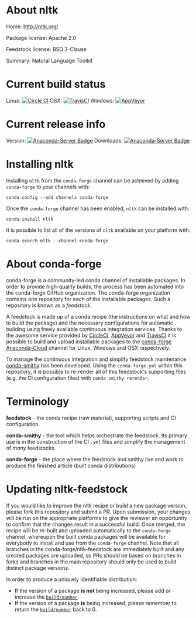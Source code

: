 About nltk
==========

Home: http://nltk.org/

Package license: Apache 2.0

Feedstock license: BSD 3-Clause

Summary: Natural Language Toolkit



Current build status
====================

Linux: [![Circle CI](https://circleci.com/gh/conda-forge/nltk-feedstock.svg?style=shield)](https://circleci.com/gh/conda-forge/nltk-feedstock)
OSX: [![TravisCI](https://travis-ci.org/conda-forge/nltk-feedstock.svg?branch=master)](https://travis-ci.org/conda-forge/nltk-feedstock)
Windows: [![AppVeyor](https://ci.appveyor.com/api/projects/status/github/conda-forge/nltk-feedstock?svg=True)](https://ci.appveyor.com/project/conda-forge/nltk-feedstock/branch/master)

Current release info
====================
Version: [![Anaconda-Server Badge](https://anaconda.org/conda-forge/nltk/badges/version.svg)](https://anaconda.org/conda-forge/nltk)
Downloads: [![Anaconda-Server Badge](https://anaconda.org/conda-forge/nltk/badges/downloads.svg)](https://anaconda.org/conda-forge/nltk)

Installing nltk
===============

Installing `nltk` from the `conda-forge` channel can be achieved by adding `conda-forge` to your channels with:

```
conda config --add channels conda-forge
```

Once the `conda-forge` channel has been enabled, `nltk` can be installed with:

```
conda install nltk
```

It is possible to list all of the versions of `nltk` available on your platform with:

```
conda search nltk --channel conda-forge
```


About conda-forge
=================

conda-forge is a community-led conda channel of installable packages.
In order to provide high-quality builds, the process has been automated into the
conda-forge GitHub organization. The conda-forge organization contains one repository
for each of the installable packages. Such a repository is known as a *feedstock*.

A feedstock is made up of a conda recipe (the instructions on what and how to build
the package) and the necessary configurations for automatic building using freely
available continuous integration services. Thanks to the awesome service provided by
[CircleCI](https://circleci.com/), [AppVeyor](http://www.appveyor.com/)
and [TravisCI](https://travis-ci.org/) it is possible to build and upload installable
packages to the [conda-forge](https://anaconda.org/conda-forge)
[Anaconda-Cloud](http://docs.anaconda.org/) channel for Linux, Windows and OSX respectively.

To manage the continuous integration and simplify feedstock maintenance
[conda-smithy](http://github.com/conda-forge/conda-smithy) has been developed.
Using the ``conda-forge.yml`` within this repository, it is possible to re-render all of
this feedstock's supporting files (e.g. the CI configuration files) with ``conda smithy rerender``.


Terminology
===========

**feedstock** - the conda recipe (raw material), supporting scripts and CI configuration.

**conda-smithy** - the tool which helps orchestrate the feedstock.
                   Its primary use is in the construction of the CI ``.yml`` files
                   and simplify the management of *many* feedstocks.

**conda-forge** - the place where the feedstock and smithy live and work to
                  produce the finished article (built conda distributions)


Updating nltk-feedstock
=======================

If you would like to improve the nltk recipe or build a new
package version, please fork this repository and submit a PR. Upon submission,
your changes will be run on the appropriate platforms to give the reviewer an
opportunity to confirm that the changes result in a successful build. Once
merged, the recipe will be re-built and uploaded automatically to the
`conda-forge` channel, whereupon the built conda packages will be available for
everybody to install and use from the `conda-forge` channel.
Note that all branches in the conda-forge/nltk-feedstock are
immediately built and any created packages are uploaded, so PRs should be based
on branches in forks and branches in the main repository should only be used to
build distinct package versions.

In order to produce a uniquely identifiable distribution:
 * If the version of a package **is not** being increased, please add or increase
   the [``build/number``](http://conda.pydata.org/docs/building/meta-yaml.html#build-number-and-string).
 * If the version of a package **is** being increased, please remember to return
   the [``build/number``](http://conda.pydata.org/docs/building/meta-yaml.html#build-number-and-string)
   back to 0.
